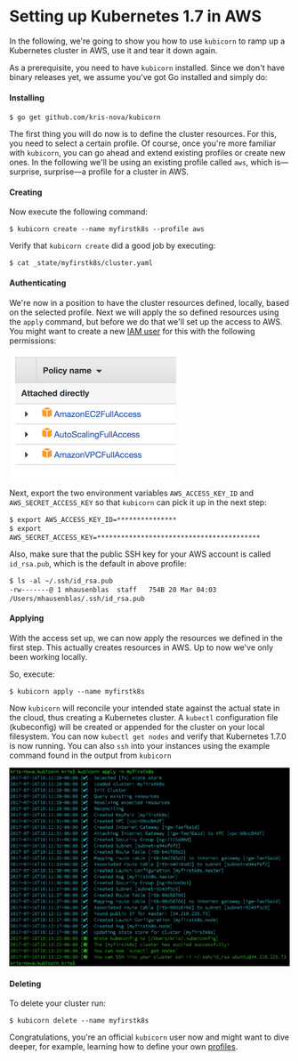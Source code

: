 # Setting up Kubernetes 1.7 in AWS

In the following, we're going to show you how to use `kubicorn` to ramp up a Kubernetes cluster in AWS, use it and tear it down again.

As a prerequisite, you need to have `kubicorn` installed. Since we don't have binary releases yet, we assume you've got Go installed and simply do:

#### Installing

```
$ go get github.com/kris-nova/kubicorn
```

The first thing you will do now is to define the cluster resources.
For this, you need to select a certain profile. Of course, once you're more familiar with `kubicorn`, you can go ahead and extend existing profiles or create new ones.
In the following we'll be using an existing profile called `aws`, which is—surprise, surprise—a profile for a cluster in AWS.

#### Creating

Now execute the following command:

```
$ kubicorn create --name myfirstk8s --profile aws
```

Verify that `kubicorn create` did a good job by executing:

```
$ cat _state/myfirstk8s/cluster.yaml
```

#### Authenticating

We're now in a position to have the cluster resources defined, locally, based on the selected profile.
Next we will apply the so defined resources using the `apply` command, but before we do that we'll set up the access to AWS.
You might want to create a new [IAM user](http://docs.aws.amazon.com/IAM/latest/UserGuide/id_users_create.html) for this with the following permissions:

![AWS IAM permissions required for kubicorn](../img/aws-iam-user-perm-screen-shot.png)

Next, export the two environment variables `AWS_ACCESS_KEY_ID` and `AWS_SECRET_ACCESS_KEY` so that `kubicorn` can pick it up in the next step:

```
$ export AWS_ACCESS_KEY_ID=***************
$ export AWS_SECRET_ACCESS_KEY=*****************************************
```

Also, make sure that the public SSH key for your AWS account is called `id_rsa.pub`, which is the default in above profile:

```
$ ls -al ~/.ssh/id_rsa.pub
-rw-------@ 1 mhausenblas  staff   754B 20 Mar 04:03 /Users/mhausenblas/.ssh/id_rsa.pub
```

#### Applying

With the access set up, we can now apply the resources we defined in the first step. 
This actually creates resources in AWS. Up to now we've only been working locally.

So, execute:

```
$ kubicorn apply --name myfirstk8s
```

Now `kubicorn` will reconcile your intended state against the actual state in the cloud, thus creating a Kubernetes cluster.
A `kubectl` configuration file (kubeconfig) will be created or appended for the cluster on your local filesystem.
You can now `kubectl get nodes` and verify that Kubernetes 1.7.0 is now running.
You can also `ssh` into your instances using the example command found in the output from `kubicorn`

![AWS IAM permissions required for kubicorn](../img/aws-example-apply.png)

#### Deleting

To delete your cluster run:

```
$ kubicorn delete --name myfirstk8s
```

Congratulations, you're an official `kubicorn` user now and might want to dive deeper,
for example, learning how to define your own [profiles](https://github.com/kris-nova/kubicorn/tree/master/profiles).
